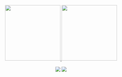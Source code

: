 <!-- ### Hi there 👋 -->

<div align="center">
<a href="https://github.com/IagoMartuci">
<img height="180em" src="https://github-readme-stats.vercel.app/api/top-langs/?username=IagoMartuci&layout=compact&langs_count=7&theme=default&bg_color=00000000&border_color=00000000&text_color=2aa889&title_color=00AEFF&icon_color=ffb74d"/>
<img height="180em" src="https://github-readme-stats.vercel.app/api?username=IagoMartuci&show_icons=true&theme=default&include_all_commits=true&count_private=true&bg_color=00000000&border_color=00000000&text_color=2aa889&title_color=00AEFF&icon_color=ffb74d"/>
</div >
<br>
<div align="center">
<a href = "mailto:martuciiago1992@gmail.com"><img src="https://img.shields.io/badge/Gmail-D14836?style=for-the-badge&logo=gmail&logoColor=white" target="_blank"></a>
<a href="https://www.linkedin.com/in/iagomartuci" target="_blank"><img src="https://img.shields.io/badge/-LinkedIn-%230077B5?style=for-the-badge&logo=linkedin&logoColor=white" target="_blank"></a>
</div>

<!--**IagoMartuci/IagoMartuci** is a ✨ _special_ ✨ repository because its `README.md` (this file) appears on your GitHub profile.

Here are some ideas to get you started:

- 🔭 I’m currently working on ...
- 🌱 I’m currently learning ...
- 👯 I’m looking to collaborate on ...
- 🤔 I’m looking for help with ...
- 💬 Ask me about ...
- 📫 How to reach me: ...
- 😄 Pronouns: ...
- ⚡ Fun fact: ...
-->
